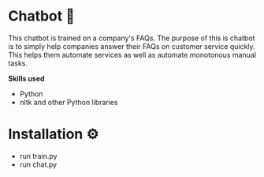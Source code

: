 # Chatbot 💬
This chatbot is trained on a company's FAQs. The purpose of this is chatbot is to simply help companies answer their FAQs on customer service quickly. This helps them automate services as well as automate monotonous manual tasks.

**Skills used**
- Python
- nltk and other Python libraries



# Installation ⚙️
- run train.py
- run chat.py
